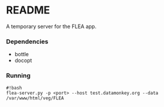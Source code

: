 # README #

A temporary server for the FLEA app.

### Dependencies ###

* bottle
* docopt

### Running ###

```
#!bash
flea-server.py -p <port> --host test.datamonkey.org --data /var/www/html/veg/FLEA

```
